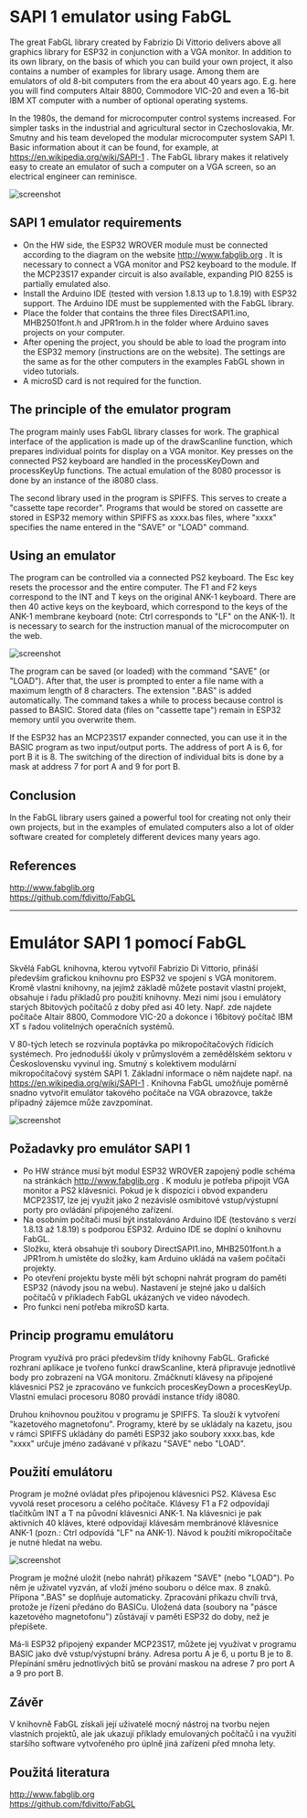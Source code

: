 SAPI 1 emulator using FabGL
===========================

The great FabGL library created by Fabrizio Di Vittorio delivers above all graphics library for ESP32 in conjunction with a VGA monitor. In addition to its own library, on the basis of which you can build your own project, it also contains a number of examples for library usage. Among them are emulators of old 8-bit computers from the era about 40 years ago. E.g. here you will find computers Altair 8800, Commodore VIC-20 and even a 16-bit IBM XT computer with a number of optional operating systems.

In the 1980s, the demand for microcomputer control systems increased. For simpler tasks in the industrial and agricultural sector in Czechoslovakia, Mr. Smutny and his team developed the modular microcomputer system SAPI 1. Basic information about it can be found, for example, at https://en.wikipedia.org/wiki/SAPI-1 . The FabGL library makes it relatively easy to create an emulator of such a computer on a VGA screen, so an electrical engineer can reminisce.

![screenshot](sapi1.jpg)

SAPI 1 emulator requirements
----------------------------

*   On the HW side, the ESP32 WROVER module must be connected according to the diagram on the website http://www.fabglib.org . It is necessary to connect a VGA monitor and PS2 keyboard to the module. If the MCP23S17 expander circuit is also available, expanding PIO 8255 is partially emulated also.
*   Install the Arduino IDE (tested with version 1.8.13 up to 1.8.19) with ESP32 support. The Arduino IDE must be supplemented with the FabGL library.
*   Place the folder that contains the three files DirectSAPI1.ino, MHB2501font.h and JPR1rom.h in the folder where Arduino saves projects on your computer.
*   After opening the project, you should be able to load the program into the ESP32 memory (instructions are on the website). The settings are the same as for the other computers in the examples FabGL shown in video tutorials.
*   A microSD card is not required for the function.

The principle of the emulator program
-------------------------------------

The program mainly uses FabGL library classes for work. The graphical interface of the application is made up of the drawScanline function, which prepares individual points for display on a VGA monitor. Key presses on the connected PS2 keyboard are handled in the processKeyDown and processKeyUp functions. The actual emulation of the 8080 processor is done by an instance of the i8080 class.

The second library used in the program is SPIFFS. This serves to create a "cassette tape recorder". Programs that would be stored on cassette are stored in ESP32 memory within SPIFFS as xxxx.bas files, where "xxxx" specifies the name entered in the "SAVE" or "LOAD" command.

Using an emulator
-----------------

The program can be controlled via a connected PS2 keyboard. The Esc key resets the processor and the entire computer. The F1 and F2 keys correspond to the INT and T keys on the original ANK-1 keyboard. There are then 40 active keys on the keyboard, which correspond to the keys of the ANK-1 membrane keyboard (note: Ctrl corresponds to "LF" on the ANK-1). It is necessary to search for the instruction manual of the microcomputer on the web.

![screenshot](sapi1basic.jpg)

The program can be saved (or loaded) with the command "SAVE" (or "LOAD"). After that, the user is prompted to enter a file name with a maximum length of 8 characters. The extension ".BAS" is added automatically. The command takes a while to process because control is passed to BASIC. Stored data (files on "cassette tape") remain in ESP32 memory until you overwrite them.

If the ESP32 has an MCP23S17 expander connected, you can use it in the BASIC program as two input/output ports. The address of port A is 6, for port B it is 8. The switching of the direction of individual bits is done by a mask at address 7 for port A and 9 for port B.

Conclusion
----------

In the FabGL library users gained a powerful tool for creating not only their own projects, but in the examples of emulated computers also a lot of older software created for completely different devices many years ago.

References
----------

http://www.fabglib.org  
https://github.com/fdivitto/FabGL  

* * *

Emulátor SAPI 1 pomocí FabGL
============================

Skvělá FabGL knihovna, kterou vytvořil Fabrizio Di Vittorio, přináší především grafickou knihovnu pro ESP32 ve spojení s VGA monitorem. Kromě vlastní knihovny, na jejímž základě můžete postavit vlastní projekt, obsahuje i řadu příkladů pro použití knihovny. Mezi nimi jsou i emulátory starých 8bitových počítačů z doby před asi 40 lety. Např. zde najdete počítače Altair 8800, Commodore VIC-20 a dokonce i 16bitový počítač IBM XT s řadou volitelných operačních systémů.

V 80-tých letech se rozvinula poptávka po mikropočítačových řídicích systémech. Pro jednodušší úkoly v průmyslovém a zemědělském sektoru v Československu vyvinul ing. Smutný s kolektivem modulární mikropočítačový systém SAPI 1. Základní informace o něm najdete např. na https://en.wikipedia.org/wiki/SAPI-1 . Knihovna FabGL umožňuje poměrně snadno vytvořit emulátor takového počítače na VGA obrazovce, takže případný zájemce může zavzpomínat.

![screenshot](sapi1.jpg)

Požadavky pro emulátor SAPI 1
-----------------------------

*   Po HW stránce musí být modul ESP32 WROVER zapojený podle schéma na stránkách http://www.fabglib.org . K modulu je potřeba připojit VGA monitor a PS2 klávesnici. Pokud je k dispozici i obvod expanderu MCP23S17, lze jej využít jako 2 nezávislé osmibitové vstup/výstupní porty pro ovládání připojeného zařízení.
*   Na osobním počítači musí být instalováno Arduino IDE (testováno s verzí 1.8.13 až 1.8.19) s podporou ESP32. Arduino IDE se doplní o knihovnu FabGL.
*   Složku, která obsahuje tři soubory DirectSAPI1.ino, MHB2501font.h a JPR1rom.h umístěte do složky, kam Arduino ukládá na vašem počítači projekty.
*   Po otevření projektu byste měli být schopni nahrát program do paměti ESP32 (návody jsou na webu). Nastavení je stejné jako u dalších počítačů v příkladech FabGL ukázaných ve video návodech.
*   Pro funkci není potřeba mikroSD karta.

Princip programu emulátoru
--------------------------

Program využívá pro práci především třídy knihovny FabGL. Grafické rozhraní aplikace je tvořeno funkcí drawScanline, která připravuje jednotlivé body pro zobrazení na VGA monitoru. Zmáčknutí klávesy na připojené klávesnici PS2 je zpracováno ve funkcích procesKeyDown a procesKeyUp. Vlastní emulaci procesoru 8080 provádí instance třídy i8080.

Druhou knihovnou použitou v programu je SPIFFS. Ta slouží k vytvoření "kazetového magnetofonu". Programy, které by se ukládaly na kazetu, jsou v rámci SPIFFS ukládány do paměti ESP32 jako soubory xxxx.bas, kde "xxxx" určuje jméno zadávané v příkazu "SAVE" nebo "LOAD".

Použití emulátoru
-----------------

Program je možné ovládat přes připojenou klávesnici PS2. Klávesa Esc vyvolá reset procesoru a celého počítače. Klávesy F1 a F2 odpovídají tlačítkům INT a T na původní klávesnici ANK-1. Na klávesnici je pak aktivních 40 kláves, které odpovídají klávesám membránové klávesnice ANK-1 (pozn.: Ctrl odpovídá "LF" na ANK-1). Návod k použití mikropočítače je nutné hledat na webu.

![screenshot](sapi1basic.jpg)

Program je možné uložit (nebo nahrát) příkazem "SAVE" (nebo "LOAD"). Po něm je uživatel vyzván, ať vloží jméno souboru o délce max. 8 znaků. Přípona ".BAS" se doplňuje automaticky. Zpracování příkazu chvíli trvá, protože je řízení předáno do BASICu. Uložená data (soubory na "pásce kazetového magnetofonu") zůstávají v paměti ESP32 do doby, než je přepíšete.

Má-li ESP32 připojený expander MCP23S17, můžete jej využívat v programu BASIC jako dvě vstup/výstupní brány. Adresa portu A je 6, u portu B je to 8. Přepínání směru jednotlivých bitů se prování maskou na adrese 7 pro port A a 9 pro port B.

Závěr
-----

V knihovně FabGL získali její uživatelé mocný nástroj na tvorbu nejen vlastních projektů, ale jak ukazují příklady emulovaných počítačů i na využití staršího software vytvořeného pro úplně jiná zařízení před mnoha lety.

Použitá literatura
------------------

http://www.fabglib.org  
https://github.com/fdivitto/FabGL
